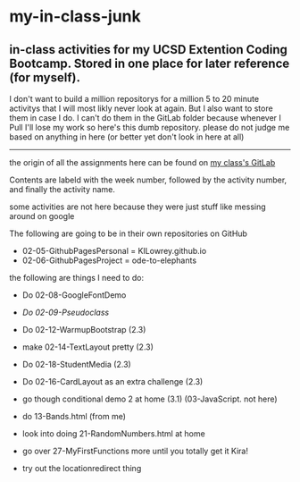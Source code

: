 # my-in-class-junk
## in-class activities for my UCSD Extention Coding Bootcamp. Stored in one place for later reference (for myself).

I don't want to build a million repositorys for a million 5 to 20 minute activitys that I will most likly never look at again. But I also want to store them in case I do. I can't do them in the GitLab folder because whenever I Pull I'll lose my work so here's this dumb repository. please do not judge me based on anything in here (or better yet don't look in here at all)

---

the origin of all the assignments here can be found on [my class's GitLab](https://ucsd.bootcampcontent.com/UCSD-Coding-Bootcamp/ucsd-sd-fsf-pt-06-2020-u-c)

Contents are labeld with the week number, followed by the activity number, and finally the activity name.

some activities are not here because they were just stuff like messing around on google

The following are going to be in their own repositories on GitHub
* 02-05-GithubPagesPersonal = KILowrey.github.io
* 02-06-GithubPagesProject = ode-to-elephants

the following are things I need to do:
* Do 02-08-GoogleFontDemo
* *Do 02-09-Pseudoclass* 
* Do 02-12-WarmupBootstrap (2.3)
* make 02-14-TextLayout pretty (2.3)
* Do 02-18-StudentMedia (2.3)
* Do 02-16-CardLayout as an extra challenge (2.3)
* go though conditional demo 2 at home (3.1) (03-JavaScript. not here)
* do 13-Bands.html (from me)
* look into doing 21-RandomNumbers.html at home

* go over 27-MyFirstFunctions more until you totally get it Kira!
* try out the locationredirect thing